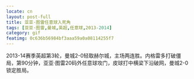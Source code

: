 ```yaml
---
locate: cn
layout: post-full
title: 亚亚·图雷任意球入死角
tags: [亚亚·图雷,曼城,英超,任意球,2013-2014]
category: gif
featimg: 0c636b56984bf3aaa59a0a08114255f7
---
```


2013-14赛季英超第3轮，曼城2-0轻取赫尔城，主场两连胜。内格雷多打破僵局，第90分钟，亚亚·图雷20码外任意球攻门，皮球打中横梁下沿破网，曼城2-0锁定胜局。